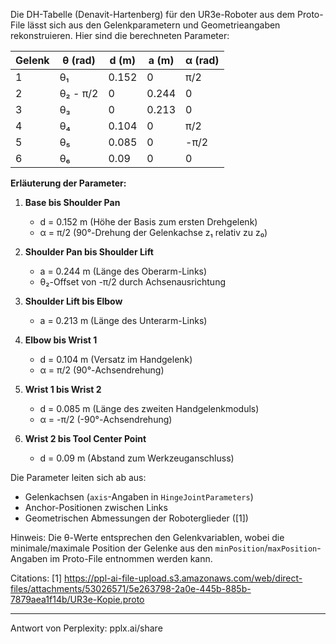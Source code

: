 Die DH-Tabelle (Denavit-Hartenberg) für den UR3e-Roboter aus dem Proto-File lässt sich aus den Gelenkparametern und Geometrieangaben rekonstruieren. Hier sind die berechneten Parameter:

| Gelenk | θ (rad)     | d (m)   | a (m)   | α (rad)  |
|--------|-------------|---------|---------|----------|
| 1      | θ₁          | 0.152   | 0       | π/2      |
| 2      | θ₂ - π/2    | 0       | 0.244   | 0        |
| 3      | θ₃          | 0       | 0.213   | 0        |
| 4      | θ₄          | 0.104   | 0       | π/2      |
| 5      | θ₅          | 0.085   | 0       | -π/2     |
| 6      | θ₆          | 0.09    | 0       | 0        |

**Erläuterung der Parameter:**
1. **Base bis Shoulder Pan**  
   - d = 0.152 m (Höhe der Basis zum ersten Drehgelenk)
   - α = π/2 (90°-Drehung der Gelenkachse z₁ relativ zu z₀)

2. **Shoulder Pan bis Shoulder Lift**  
   - a = 0.244 m (Länge des Oberarm-Links)
   - θ₂-Offset von -π/2 durch Achsenausrichtung

3. **Shoulder Lift bis Elbow**  
   - a = 0.213 m (Länge des Unterarm-Links)

4. **Elbow bis Wrist 1**  
   - d = 0.104 m (Versatz im Handgelenk)
   - α = π/2 (90°-Achsendrehung)

5. **Wrist 1 bis Wrist 2**  
   - d = 0.085 m (Länge des zweiten Handgelenkmoduls)
   - α = -π/2 (-90°-Achsendrehung)

6. **Wrist 2 bis Tool Center Point**  
   - d = 0.09 m (Abstand zum Werkzeuganschluss)

Die Parameter leiten sich ab aus:
- Gelenkachsen (`axis`-Angaben in `HingeJointParameters`)
- Anchor-Positionen zwischen Links
- Geometrischen Abmessungen der Roboterglieder ([1])

Hinweis: Die θ-Werte entsprechen den Gelenkvariablen, wobei die minimale/maximale Position der Gelenke aus den `minPosition`/`maxPosition`-Angaben im Proto-File entnommen werden kann.

Citations:
[1] https://ppl-ai-file-upload.s3.amazonaws.com/web/direct-files/attachments/53026571/5e263798-2a0e-445b-885b-7879aea1f14b/UR3e-Kopie.proto

---
Antwort von Perplexity: pplx.ai/share